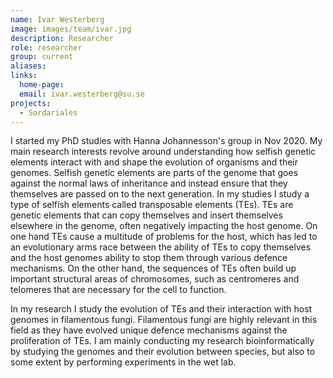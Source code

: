 ```yaml
---
name: Ivar Westerberg
image: images/team/ivar.jpg
description: Researcher
role: researcher
group: current
aliases:
links:
  home-page:
  email: ivar.westerberg@su.se
projects:
  - Sordariales
---
```


I started my PhD studies with Hanna Johannesson's group in Nov 2020. My main research interests revolve around understanding how selfish genetic elements interact with and shape the evolution of organisms and their genomes. Selfish genetic elements are parts of the genome that goes against the normal laws of inheritance and instead ensure that they themselves are passed on to the next generation. In my studies I study a type of selfish elements called transposable elements (TEs). TEs are genetic elements that can copy themselves and insert themselves elsewhere in the genome, often negatively impacting the host genome. On one hand TEs cause a multitude of problems for the host, which has led to an evolutionary arms race between the ability of TEs to copy themselves and the host genomes ability to stop them through various defence mechanisms. On the other hand, the sequences of TEs often build up important structural areas of chromosomes, such as centromeres and telomeres that are necessary for the cell to function. 

In my research I study the evolution of TEs and their interaction with host genomes in filamentous fungi. Filamentous fungi are highly relevant in this field as they have evolved unique defence mechanisms against the proliferation of TEs. I am mainly conducting my research bioinformatically by studying the genomes and their evolution between species, but also to some extent by performing experiments in the wet lab.  